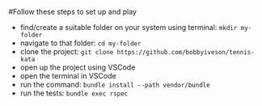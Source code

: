 #Follow these steps to set up and play

* find/create a suitable folder on your system using terminal: `mkdir my-folder`
* navigate to that folder: `cd my-folder` 
* clone the project: `git clone https://github.com/bobbyiveson/tennis-kata` 
* open up the project using VSCode
* open the terminal in VSCode
* run the command: `bundle install --path vendor/bundle` 
* run the tests: `bundle exec rspec`